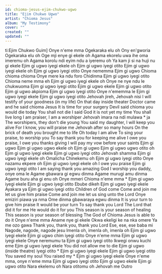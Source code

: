 ```yaml
---
id: chioma-jesus-ejim-chukwo-ugwo
title: "Ejim Chukwo Ugwo"
artist: "Chioma Jesus"
album: "My Testimony"
cover: ""
created: ""
updated: ""
---
```


ti:Ejim Chukwo Guim]
Onye n'eme mma
Ogekaraka elu oh
Ony en'gworia
Ogekaraka elu oh
Oge mji enye gi ekele oh
Agama ekorelu uwa ihe oma imeremu oh
Agama korolu ndi eyim ndu a iyeremu oh
Ya kam ji si na huji nu gi ekele
Ejim gi ugwo iyegi ekele oh
Ejim gi ugwo iyegi otito
Ejim gi ugwo iyegi ekele oh
Ejim gi ugwo iyegi otito
Onye nememma
Ejim gi ugwo
Chioma chioma chioma
Onye mere ka ndu foro Chidinma
Ejim gi ugwo iyegi otito
Chioma neme mma eh
Ejim gi ugwo iyegi ekele oh
Onye ne nye ndu le chukwuoma
Ejim gi ugwo iyegi otito
Ejim gi ugwo ekele
Ejim gi ugwo otito
Ejim gi ugwo akpioma
Ejim gi ugwo iyegi otito
Onye n'ememma le
Ejim gi ugwo iyegi ekele
Ejim gi ugwo iyegi otito
Jehovah jireh, Jehovah nisi
I will testify of your goodness (in my life)
On that day inside theater
Doctor came and he said chioma Jesus
It is time for your surgery
Devil said chioma you would die today
You shall not die
I said God it is not yet my time
You shall live long
I am praiser, I am a worshiper
Jehovah imara na ndi mulawa * ja
The worshipers, they don't die young
You said my daughter, I will keep you alive
For I know, you will praise me
Jehovah after so many hours
On the brick of death you brought me to life
Oh today I am alive
To sing your praise, to worship you
To say thank you for keeping me alive
I owe you praise, I owe you thanks giving
I will pay my vow before your saints
Ejim gi ugwo
Ejim gi ugwo ugwo ekele oh
Ejim gi ugwo
Ejim gi ugwo ugwo otito oh
Ejim gi ugwo iyegi ekele
Ejim gi ugwo iyegi otito
Jehovah shamma
Ejim gi ugwo iyegi ekele oh
Omalicha Chinekemu oh
Ejim gi ugwo iyegi otito
Onye nazamu ekpere oh
Ejim gi ugwo iyegi ekele oh
I owe you praise
Ejim gi ugwo iyegi otito
I am saying thank you amazing God
I worship you daddy, onye oma le
Agame gbawara gi egwu dinma
Agame murugi amu dinma
Agame buru aha gi enu oh
Onye mmeri
Chioma n'eme mma *
Ejim gi ugwo iyegi ekele
Ejim gi ugwo iyegi otito
Ebube dikeh
Ejim gi ugwo iyegi ekele
Ayakara ya
Ejim gi ugwo iyegi otito
Children of God come
Come and join me let us give him praise
Come and join me let us sing unto the Lord
Onye emiziri piawa ya nma
Ome dinma gbawaraya egwu dinma
It is your turn to give him praise
It would be your turn
To say thank you Lord
The Lord that did it for me
He would do it for you
This season is your season of healing
This season is your season of blessing
The God of Chioma Jesus is able to do it
Onye n'eme mma
Aname nye gi ekele
Okwa ekeligi ke na nka omere
Ya me ozo gawa
Thank you, thank you, thank you Lord
Ese, ese, ese baba mi
Nagode, nagode, nagode jesu
Imenla oh, imenla oh, imenla oh
Ejim gi ugwo iyegi ekele
Ejim gi ugwo chim iyegi otito
Onye n'eme mma
Ejim gi ugwo iyegi ekele
Onye neremumu ta
Ejim gi ugwo iyegi otito
Ikwegi onwu kuchi eme
Ejim gi ugwo iyegi ekele
You did not allow me to die
Ejim gi ugwo (inside theatre) iyegi otito
*
Ejim gi ugwo iyegi ekele
Ejim gi ugwo iyegi otito
You saved my soul
You raised my *
Ejim gi ugwo iyegi ekele
Onye n'eme mma, onye n'eme mma
Ejim gi ugwo iyegi otito
Ejim gi ugwo ekele
Ejim gi ugwo otito
Nara ekelemu oh
Nara otitomu oh
Jehovah me
Outro